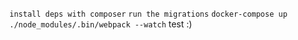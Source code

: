 `install deps with composer`
`run the migrations`
`docker-compose up`
`./node_modules/.bin/webpack --watch`
test :)
